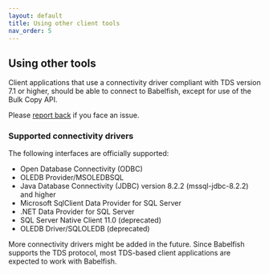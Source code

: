 ```yaml
---
layout: default
title: Using other client tools
nav_order: 5
---
```


## Using other tools

Client applications that use a connectivity driver compliant with TDS version 7.1 or higher, 
should be able to connect to Babelfish, except for use of the Bulk Copy API. 

Please [report back](https://github.com/babelfish-for-postgresql/babelfish_extensions/issues)
if you face an issue. 

### Supported connectivity drivers

The following interfaces are officially supported:

- Open Database Connectivity (ODBC)
- OLEDB Provider/MSOLEDBSQL
- Java Database Connectivity (JDBC) version 8.2.2 (mssql-jdbc-8.2.2) and higher
- Microsoft SqlClient Data Provider for SQL Server
- .NET Data Provider for SQL Server
- SQL Server Native Client 11.0 (deprecated)
- OLEDB Driver/SQLOLEDB (deprecated)






More connectivity drivers might be added in the future.  Since Babelfish supports the TDS 
protocol, most TDS-based client applications are expected to work with Babelfish.

